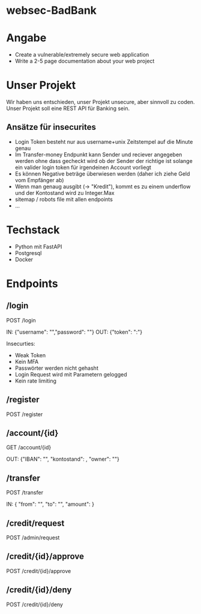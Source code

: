 # websec-BadBank

# Angabe
- Create a vulnerable/extremely secure web application
- Write a 2-5 page documentation about your web project

# Unser Projekt
Wir haben uns entschieden, unser Projekt unsecure, aber sinnvoll zu coden. 
Unser Projekt soll eine REST API für Banking sein.

## Ansätze für insecurites
- Login Token besteht nur aus username+unix Zeitstempel auf die Minute genau
- Im Transfer-money Endpunkt kann Sender und reciever angegeben werden ohne dass gecheckt wird ob der Sender der richtige ist solange ein valider login token für irgendeinen Account vorliegt
- Es können Negative beträge überwiesen werden (daher ich ziehe Geld vom Empfänger ab)
- Wenn man genaug ausgibt (-> "Kredit"), kommt es zu einem underflow und der Kontostand wird zu Integer.Max
- sitemap / robots file mit allen endpoints
- ...


# Techstack
- Python mit FastAPI
- Postgresql
- Docker


# Endpoints
## /login
POST /login

IN: {"username": "","password": ""}
OUT: {"token": "<username>:<unix-minute>"}

Insecurties:
- Weak Token
- Kein MFA
- Passwörter werden nicht gehasht
- Login Request wird mit Parametern gelogged
- Kein rate limiting

## /register
POST /register

## /account/{id}
GET /account/{id}

OUT: {"IBAN": "", "kontostand": <cent>, "owner": ""}

## /transfer
POST /transfer

IN: { "from": "<IBAN>", "to": "<IBAN>", "amount": <cent> }

## /credit/request
POST /admin/request

## /credit/{id}/approve
POST /credit/{id}/approve

## /credit/{id}/deny
POST /credit/{id}/deny

